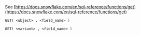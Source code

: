 See [https://docs.snowflake.com/en/sql-reference/functions/get](https://docs.snowflake.com/en/sql-reference/functions/get)
```
GET( <object> , <field_name> )

GET( <variant> , <field_name> )
```
